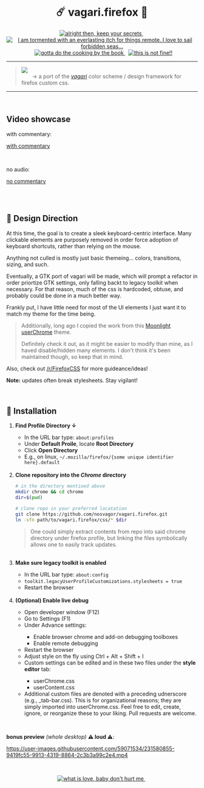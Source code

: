 <!-- ☄️  Heading {{{ -->
<h1 align="center">
   ☄️ vagari.firefox 🦊
</h1>

<p align="center">
<a href="https://github.com/nosvagor/vagari.firefox/discussions">
    <img
        src="https://img.shields.io/github/discussions/nosvagor/vagari.firefox?color=7492ef&logo=github&labelColor=222536&logoColor=7492ef&style=for-the-badge"
        title="alright then, keep your secrets"
    >
</a>
&nbsp;
<a href="https://github.com/nosvagor/vagari.firefox/network/members">
    <img
        src="https://img.shields.io/github/forks/nosvagor/vagari.firefox?color=a188df&logo=git&labelColor=222536&logoColor=a188df&style=for-the-badge"
        title="I am tormented with an everlasting itch for things remote. I love to sail forbidden seas..."
    >
</a>
&nbsp;
<a href="https://github.com/nosvagor/vagari.firefox/contributors">
    <img
        src="https://img.shields.io/github/contributors/nosvagor/vagari.firefox?color=85ba6d&logo=gitea&labelColor=222536&logoColor=85ba6d&style=for-the-badge"
        title="gotta do the cooking by the book"
    >
</a>
&nbsp;
<a href="https://github.com/nosvagor/vagari.firefox/issues">
    <img
        src="https://img.shields.io/github/issues/nosvagor/vagari.firefox?color=f2a170&logo=fireship&labelColor=222536&logoColor=f2a170&style=for-the-badge"
        title="this is not fine!!"
    >
</a>
</p>

<hr>
<blockquote>
    <img src="https://img.shields.io/static/v1?color=aeb9f8&logo=firefox&labelColor=222536&logoColor=aeb9f8&style=flat&message=βeta (0.1)&label=vagari.firefox"><br>
    &emsp;&emsp;&rarr; a port of the <a href="https://github.com/nosvagor/vagari"><i>vagari</i></a> color
    scheme / design framework for firefox custom css.
</blockquote>
<hr>
<!-- }}} --->

<br>

## Video showcase

with commentary:

[with commentary](https://user-images.githubusercontent.com/59071534/231578016-8804afa3-1abc-4597-87fa-dc8442fd3af3.mp4)

<br>

no audio: 

[no commentary](https://user-images.githubusercontent.com/59071534/230798554-90d9cbff-9594-4f7b-84d3-99e614165211.webm)

<br>
<br>

## 🧭 Design Direction

At this time, the goal is to create a sleek keyboard-centric
interface. Many clickable elements are purposely removed in order force
adoption of keyboard shortcuts, rather than relying on the mouse.

Anything not culled is mostly just basic themeing... colors, transitions, sizing, and such.

Eventually, a GTK port of vagari will be made, which will prompt a refactor in
order priortize GTK settings, only falling backt to legacy toolkit when
necessary. For that reason, much of the css is hardcoded, obtuse, and probably
could be done in a much better way.

Frankly put, I have little need for most of the UI elements I just want it to
match my theme for the time being.

> Additionally, long ago I copied the work from this [Moonlight userChrome](https://github.com/eduardhojbota/moonlight-userChrome) theme.
>
> Definitely check it out, as it might be easier to modify than mine, as
> I haved disable/hidden many elements. I don't think it's been maintained
> though, so keep that in mind.

Also, check out [/r/FirefoxCSS](https://www.reddit.com/r/FirefoxCSS/) for more guideance/ideas!

**Note:** updates often break stylesheets. Stay vigilant!

<br>

## 🧰 Installation

<ol>
    <li><strong>Find Profile Directory &darr;</strong></li>
<ul>
    <li>In the URL bar type: <code>about:profiles</code> </li>
    <li>Under <strong>Default Proile</strong>, locate <strong>Root Directory</strong> </li>
    <li>Click <strong>Open Directory</strong></li>
    <li>E.g., on linux, <code>~/.mozilla/firefox/{some unique identifier here}.default</code></li>
</ul>
<br>
    <li><strong>Clone repository into the <em>Chrome</em> directory</strong></li>

```sh
# in the directory mentioed above
mkdir chrome && cd chrome
dir=$(pwd)

# clone repo in your preferred locatation
git clone https://github.com/nosvagor/vagari.firefox.git
ln -sfn path/to/vagari.firefox/css/* $dir
```
> One could simply extract contents from repo into said chrome directory under
> firefox profile, but linking the files symbolically allows one to easily
> track updates.

  <br>
  <li><strong>Make sure legacy toolkit is enabled</strong></li>
  <ul>
    <li>In the URL bar type: <code>about:config</code> </li>
    <li><code>toolkit.legacyUserProfileCustomizations.stylesheets = true</code></li>
    <li>Restart the browser</li>
  </ul>
  <br>
  <li><strong>(Optional) Enable live debug</strong></li>
  <ul>
      <li>Open developer window (F12)</li>
      <li>Go to Settings (F1)</li>
      <li>Under Advance settings:</li>
      <ul>
          <li>Enable browser chrome and add-on debugging toolboxes</li>
          <li>Enable remote debugging</li>
      </ul>
      <li>Restart the browser</li>
      <li>Adjust style on the fly using Ctrl + Alt + Shift + I</li>
      <li>Custom settings can be edited and in these two files under the <strong>style editor</strong> tab:</li>
      <ul>
          <li>userChrome.css</li>
          <li>userContent.css</li>
      </ul>
      <li>Additional custom files are denoted with a preceding udnerscore
      (e.g., _tab-bar.css). This is for organizational reasons; they are simply
      imported into userChrome.css. Feel free to edit, create, ignore, or reorganize
      these to your liking. Pull requests are welcome.</li>
  </ul>
</ol>

<br>

**bonus preview** _(whole desktop)_ **⚠ loud ⚠️**:

https://user-images.githubusercontent.com/59071534/231580855-9419fc55-9913-4319-8864-2c3b3a99c2e4.mp4

<br> 

<p align="center">
    <a href="https://github.com/nosvagor/vagari.firefox/stargazers">
        <img
            src="https://img.shields.io/github/stars/nosvagor/vagari.firefox?color=ecc45d&logo=apachespark&labelColor=24283b&logoColor=ecc45d&style=for-the-badge"
            title="what is love, baby don't hurt me"
        >
    </a>
    &nbsp;
    <!-- <a href="https://cullyn.eth/"> -->
    <!--     <img -->
    <!--         src="https://img.shields.io/github/sponsors/nosvagor?color=dc60bf&logo=githubsponsors&labelColor=24283b&logoColor=dc60bf&style=for-the-badge" -->
    <!--         title="github sponsors not set up, pref ETH to cullyn.eth for now" -->
    <!--     > -->
    <!-- </a> -->
</p>
